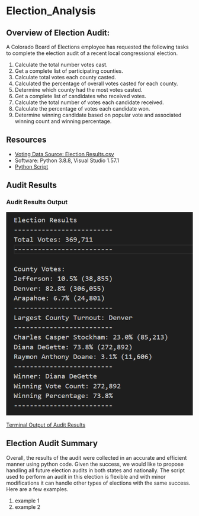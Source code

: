 # Election_Analysis

## Overview of Election Audit:
A Colorado Board of Elections employee has requested the following tasks to complete the election audit of a recent local congressional election.

1. Calculate the total number votes cast.
2. Get a complete list of participating counties.
3. Calculate total votes each county casted.
4. Calculated the percentage of overall votes casted for each county. 
5. Determine which county had the most votes casted.
6. Get a complete list of candidates who received votes.
7. Calculate the total number of votes each candidate received.
8. Calculate the percentage of votes each candidate won.
9. Determine winning candidate based on popular vote and associated winning count and winning percentage.

## Resources
- [Voting Data Source: Election Results.csv](https://github.com/sbretag/Election_Analysis/blob/main/Resources/election_results.csv)
- Software: Python 3.8.8, Visual Studio 1.57.1
- [Python Script](https://github.com/sbretag/Election_Analysis/blob/main/PyPoll_Challenge.py)

## Audit Results

### Audit Results Output
![](https://github.com/sbretag/Election_Analysis/blob/main/Analysis/Election_Results_TextOutput.png)

[Terminal Output of Audit Results](https://github.com/sbretag/Election_Analysis/blob/main/Analysis/Election_Results_TerminalOutput.png)

## Election Audit Summary
Overall, the results of the audit were collected in an accurate and efficient manner using python code.  Given the success, we would like to propose handling all future election audits in both states and nationally.  The script used to perform an audit in this election is flexible and with minor modifications it can handle other types of elections with the same success.  Here are a few examples.
  1. example 1
  2. example 2
  
